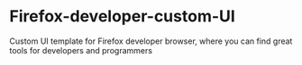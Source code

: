 # Firefox-developer-custom-UI
Custom UI template for Firefox developer browser, where you can find great tools for developers and programmers
